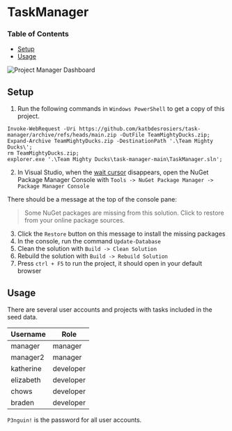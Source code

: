 # TaskManager

### Table of Contents

- [Setup](#setup)
- [Usage](#usage)

![Project Manager Dashboard](https://user-images.githubusercontent.com/2252884/120939610-7d2be480-c6de-11eb-86bd-42c84310867d.png)

## Setup

1. Run the following commands in `Windows PowerShell` to get a copy of this project.

```shell
Invoke-WebRequest -Uri https://github.com/katbdesrosiers/task-manager/archive/refs/heads/main.zip -OutFile TeamMightyDucks.zip;
Expand-Archive TeamMightyDucks.zip -DestinationPath '.\Team Mighty Ducks\';
rm TeamMightyDucks.zip;
explorer.exe '.\Team Mighty Ducks\task-manager-main\TaskManager.sln';
```

2. In Visual Studio, when the [wait cursor](https://en.wikipedia.org/wiki/Windows_wait_cursor) disappears, open the
NuGet Package Manager Console with `Tools -> NuGet Package Manager -> Package Manager Console`

There should be a message at the top of the console pane:

> Some NuGet packages are missing from this solution. Click to restore from your online package sources.

3. Click the `Restore` button on this message to install the missing packages
4. In the console, run the command `Update-Database`
5. Clean the solution with `Build -> Clean Solution`
6. Rebuild the solution with `Build -> Rebuild Solution`
7. Press `ctrl + F5` to run the project, it should open in your default browser

## Usage

There are several user accounts and projects with tasks included in the seed data.

| Username  | Role      |
| --------- | --------- |
| manager   | manager   |
| manager2  | manager   |
| katherine | developer |
| elizabeth | developer |
| chows     | developer |
| braden    | developer |

`P3nguin!` is the password for all user accounts.
